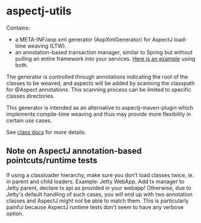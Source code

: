 # aspectj-utils

Contains:

* a META-INF/aop.xml generator (AopXmlGenerator) for AspectJ load-time weaving (LTW).
* an annotation-based transaction manager, similar to Spring but without pulling an entire framework into your
services. [Here is an example](https://github.com/jjYBdx4IL/example-maven-project-setups/tree/9bd2dd2e9dda97e2665404e608b56a8607cf307d/gwt-example)
using both.

The generator is controlled through annotations indicating the root
of the classes to be weaved, and aspects will be added by scanning
the classpath for @Aspect annotations. This scanning process can be limited
to specific classes directories.

This generator is intended as an alternative to aspectj-maven-plugin which
implements compile-time weaving and thus may provide more flexibility in
certain use cases.

See [class docs](aspectj-ltw-configurator/src/main/java/com/github/jjYBdx4IL/aspectj/utils/AopXmlGenerator.java) for more details.

## Note on AspectJ annotation-based pointcuts/runtime tests

If using a classloader hierarchy, make sure you don't load classes twice, ie. in parent and child
loaders. Example: Jetty WebApp. Add tx manager to Jetty parent, declare tx api as provided
in your webapp! Otherwise, due to Jetty's default handling of such cases, you will end up with
two annotation classes and AspectJ might not be able to match them. This is particularly painful
because AspectJ runtime tests don't seem to have any verbose option.

